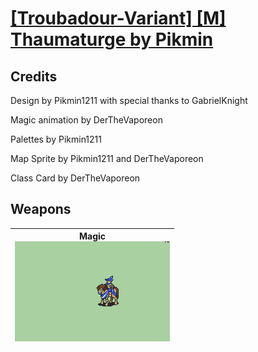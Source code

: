 # [\[Troubadour-Variant\] \[M\] Thaumaturge by Pikmin](./)
## Credits

Design by Pikmin1211 with special thanks to GabrielKnight

Magic animation by DerTheVaporeon

Palettes by Pikmin1211

Map Sprite by Pikmin1211 and DerTheVaporeon

Class Card by DerTheVaporeon

## Weapons

| <b>Magic</b><br/><img alt="Magic animation" src="./6.%20Magic/Magic.gif"/> |
| :---: |
